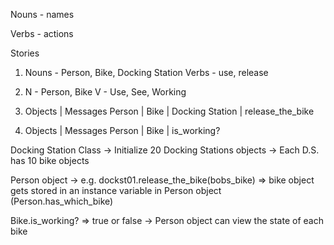 Nouns - names

Verbs - actions

Stories

1. Nouns - Person, Bike, Docking Station
	 Verbs - use, release

2. N - Person, Bike
	 V - Use, See, Working



1. 	Objects 				| Messages
		Person 					|
		Bike 						|
		Docking Station | release_the_bike

2.	Objects					| Messages
		Person					|
		Bike 						| is_working?


Docking Station Class -> Initialize 20 Docking Stations objects -> Each D.S. has 10 bike objects

Person object -> e.g. dockst01.release_the_bike(bobs_bike) => bike object gets stored in an instance variable in Person object (Person.has_which_bike)

Bike.is_working? => true or false -> Person object can view the state of each bike

